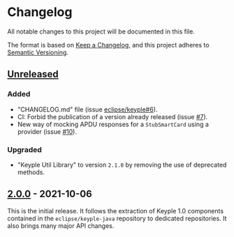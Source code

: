 # Changelog
All notable changes to this project will be documented in this file.

The format is based on [Keep a Changelog](https://keepachangelog.com/en/1.0.0/),
and this project adheres to [Semantic Versioning](https://semver.org/spec/v2.0.0.html).

## [Unreleased]
### Added
- "CHANGELOG.md" file (issue [eclipse/keyple#6]).
- CI: Forbid the publication of a version already released (issue [#7]).
- New way of mocking APDU responses for a `StubSmartCard` using a provider (issue [#10]).
### Upgraded
- "Keyple Util Library" to version `2.1.0` by removing the use of deprecated methods.

## [2.0.0] - 2021-10-06
This is the initial release.
It follows the extraction of Keyple 1.0 components contained in the `eclipse/keyple-java` repository to dedicated repositories.
It also brings many major API changes.

[unreleased]: https://github.com/eclipse/keyple-plugin-stub-java-lib/compare/2.0.0...HEAD
[2.0.0]: https://github.com/eclipse/keyple-plugin-stub-java-lib/releases/tag/2.0.0

[#10]: https://github.com/eclipse/keyple-plugin-stub-java-lib/issues/10
[#7]: https://github.com/eclipse/keyple-plugin-stub-java-lib/issues/7

[eclipse/keyple#6]: https://github.com/eclipse/keyple/issues/6